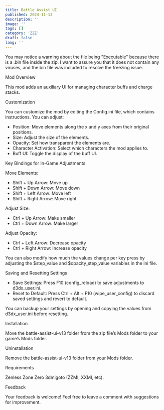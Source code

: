 ```yaml
---
title: Battle Assist UI
published: 2024-11-13
description: ''
image: ''
tags: []
category: 'ZZZ'
draft: false 
lang: ''
---
```


You may notice a warning about the file being "Executable" because there is a .bin file inside the zip. I want to assure you that it does not contain any viruses, and the bin file was included to resolve the freezing issue.

Mod Overview

This mod adds an auxiliary UI for managing character buffs and charge stacks.

Customization

You can customize the mod by editing the Config.ini file, which contains instructions. You can adjust:

- Position: Move elements along the x and y axes from their original positions.
- Size: Adjust the size of the elements.
- Opacity: Set how transparent the elements are.
- Character Activation: Select which characters the mod applies to.
- Buff UI: Toggle the display of the buff UI.

Key Bindings for In-Game Adjustments

Move Elements:

- Shift + Up Arrow: Move up
- Shift + Down Arrow: Move down
- Shift + Left Arrow: Move left
- Shift + Right Arrow: Move right

Adjust Size:

- Ctrl + Up Arrow: Make smaller
- Ctrl + Down Arrow: Make larger

Adjust Opacity:

- Ctrl + Left Arrow: Decrease opacity
- Ctrl + Right Arrow: Increase opacity

You can also modify how much the values change per key press by adjusting the $step_value and $opacity_step_value variables in the ini file.

Saving and Resetting Settings

- Save Settings: Press F10 (config_reload) to save adjustments to d3dx_user.ini.
- Reset to Default: Press Ctrl + Alt + F10 (wipe_user_config) to discard saved settings and revert to default.

You can backup your settings by opening and copying the values from d3dx_user.ini before resetting.

Installation

Move the battle-assist-ui-v13 folder from the zip file’s Mods folder to your game’s Mods folder.

Uninstallation

Remove the battle-assist-ui-v13 folder from your Mods folder.

Requirements

Zenless Zone Zero 3dmigoto (ZZMI, XXMI, etc).

Feedback

Your feedback is welcome! Feel free to leave a comment with suggestions for improvement.

